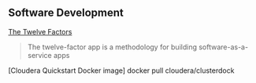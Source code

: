 ## Software Development
[The Twelve Factors](https://12factor.net/)  
>The twelve-factor app is a methodology for building software-as-a-service apps


[Cloudera Quickstart Docker image]
docker pull cloudera/clusterdock
